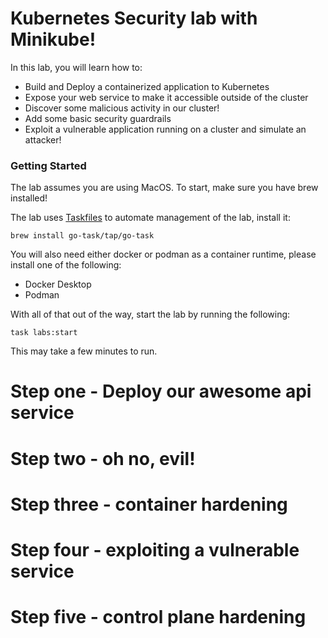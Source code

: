 # Kubernetes Security lab with Minikube!

In this lab, you will learn how to:

- Build and Deploy a containerized application to Kubernetes
- Expose your web service to make it accessible outside of the cluster
- Discover some malicious activity in our cluster!
- Add some basic security guardrails
- Exploit a vulnerable application running on a cluster and simulate an attacker!


### Getting Started

The lab assumes you are using MacOS. To start, make sure you have brew installed! 

The lab uses [Taskfiles](https://taskfile.dev) to automate management of the lab, install it:

`brew install go-task/tap/go-task`

You will also need either docker or podman as a container runtime, please install one of the following:

- Docker Desktop
- Podman


With all of that out of the way, start the lab by running the following:

`task labs:start`

This may take a few minutes to run.


# Step one - Deploy our awesome api service
# Step two - oh no, evil!
# Step three - container hardening
# Step four - exploiting a vulnerable service
# Step five - control plane hardening


    


